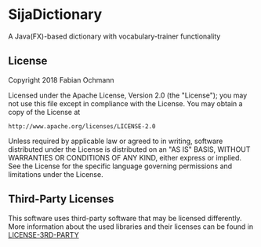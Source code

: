 # SijaDictionary
A Java(FX)-based dictionary with vocabulary-trainer functionality
## License
Copyright 2018 Fabian Ochmann

Licensed under the Apache License, Version 2.0 (the "License");
you may not use this file except in compliance with the License.
You may obtain a copy of the License at

    http://www.apache.org/licenses/LICENSE-2.0

Unless required by applicable law or agreed to in writing, software
distributed under the License is distributed on an "AS IS" BASIS,
WITHOUT WARRANTIES OR CONDITIONS OF ANY KIND, either express or implied.
See the License for the specific language governing permissions and
limitations under the License.

## Third-Party Licenses
This software uses third-party software that may be licensed differently. More information about the used libraries and their licenses can be found in [LICENSE-3RD-PARTY](LICENSE-3RD-PARTY)
